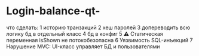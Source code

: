 # Login-balance-qt-

что сделать:
1 историю транзакций
2 хеш паролей
3 допереводить всю логику бд в отдельный класс
4 бд в конфиг
5 ⚠️ Статическая переменная isShown не потокобезопасна
6 Уязвимость SQL-инъекций
7  Нарушение MVC: UI-класс управляет БД и пользователями
